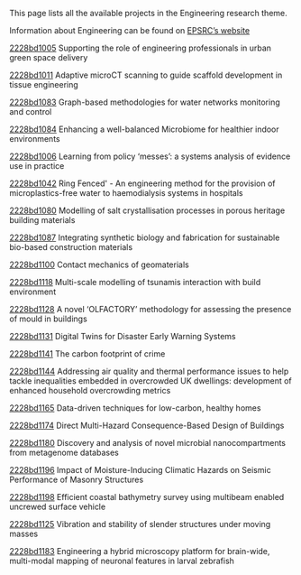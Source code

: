 This page lists all the available projects in the Engineering research theme.

Information about Engineering can be found on [EPSRC’s website](https://www.ukri.org/what-we-offer/browse-our-areas-of-investment-and-support/engineering-theme/)

[2228bd1005](../projects/2228bd1005.md) Supporting the role of engineering professionals in urban green space delivery

[2228bd1011](../projects/2228bd1011.md) Adaptive microCT scanning to guide scaffold development in tissue engineering

[2228bd1083](../projects/2228bd1083.md) Graph-based methodologies for water networks monitoring and control

[2228bd1084](../projects/2228bd1084.md) Enhancing a well-balanced Microbiome for healthier indoor environments

[2228bd1006](../projects/2228bd1006.md) Learning from policy ‘messes’: a systems analysis of evidence use in practice

[2228bd1042](../projects/2228bd1042.md) Ring Fenced' - An engineering method for the provision of microplastics-free water to haemodialysis systems in hospitals

[2228bd1080](../projects/2228bd1080.md) Modelling of salt crystallisation processes in porous heritage building materials

[2228bd1087](../projects/2228bd1087.md) Integrating synthetic biology and fabrication for sustainable bio-based construction materials

[2228bd1100](../projects/2228bd1100.md) Contact mechanics of geomaterials

[2228bd1118](../projects/2228bd1118.md) Multi-scale modelling of tsunamis interaction with build environment

[2228bd1128](../projects/2228bd1128.md) A novel ‘OLFACTORY’ methodology for assessing the presence of mould in buildings

[2228bd1131](../projects/2228bd1131.md) Digital Twins for Disaster Early Warning Systems

[2228bd1141](../projects/2228bd1141.md) The carbon footprint of crime

[2228bd1144](../projects/2228bd1144.md) Addressing air quality and thermal performance issues to help tackle inequalities embedded in overcrowded UK dwellings: development of enhanced household overcrowding metrics

[2228bd1165](../projects/2228bd1165.md) Data-driven techniques for low-carbon, healthy homes

[2228bd1174](../projects/2228bd1174.md) Direct Multi-Hazard Consequence-Based Design of Buildings

[2228bd1180](../projects/2228bd1180.md) Discovery and analysis of novel microbial nanocompartments from metagenome databases

[2228bd1196](../projects/2228bd1196.md) Impact of Moisture-Inducing Climatic Hazards on Seismic Performance of Masonry Structures

[2228bd1198](../projects/2228bd1198.md) Efficient coastal bathymetry survey using multibeam enabled uncrewed surface vehicle

[2228bd1125](../projects/2228bd1125.md) Vibration and stability of slender structures under moving masses

[2228bd1183](../projects/2228bd1183.md) Engineering a hybrid microscopy platform for brain-wide, multi-modal mapping of neuronal features in larval zebrafish
